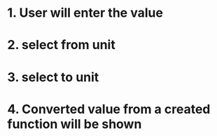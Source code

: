 # 1. User will enter the value
# 2. select from unit
# 3. select to unit
# 4. Converted value from a created function will be shown 